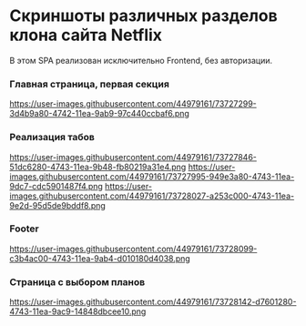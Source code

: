  Скриншоты различных разделов клона сайта Netflix
 =
В этом SPA реализован исключительно Frontend, без авторизации.

### Главная страница, первая секция
https://user-images.githubusercontent.com/44979161/73727299-3d4b9a80-4742-11ea-9ab9-97c440ccbaf6.png

### Реализация табов
https://user-images.githubusercontent.com/44979161/73727846-51dc6280-4743-11ea-9b48-fb80219a31e4.png
https://user-images.githubusercontent.com/44979161/73727995-949e3a80-4743-11ea-9dc7-cdc5901487f4.png
https://user-images.githubusercontent.com/44979161/73728027-a253c000-4743-11ea-9e2d-95d5de9bddf8.png

### Footer
https://user-images.githubusercontent.com/44979161/73728099-c3b4ac00-4743-11ea-9ab4-d010180d4038.png

### Страница с выбором планов
https://user-images.githubusercontent.com/44979161/73728142-d7601280-4743-11ea-9ac9-14848dbcee10.png

